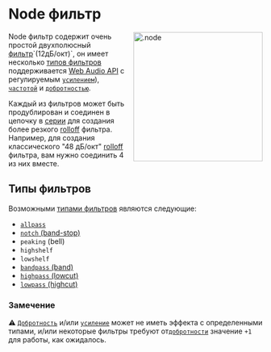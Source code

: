 # Node фильтр

<img align="right" style="margin-left: 8px;" src="https://cdn.discordapp.com/attachments/667464431562653706/1052202046369054720/filter_node.png" alt=".node" width="256"/>

Node фильтр содержит очень простой двухполюсный [фильтр](https://en.wikipedia.org/wiki/Filter_(signal_processing))`(12дБ/окт)`, он имеет несколько [типов фильтров](https://developer.mozilla.org/en-US/docs/Web/API/BiquadFilterNode/type) поддерживается [Web Audio API](https://developer.mozilla.org/en-US/docs/Web/API/Web_Audio_API) с регулируемым [`усилением`](https://ru.wikipedia.org/wiki/Коэффициент_передачи)), [`частотой`](https://ru.wikipedia.org/wiki/Частота) и [`добротностью`](https://ru.wikipedia.org/wiki/Добротность).

Каждый из фильтров может быть продублирован и соединен в цепочку в [серии](https://en.wikipedia.org/wiki/Daisy_chain_(electrical_engineering)) для создания более резкого [rolloff](https://en.wikipedia.org/wiki/Roll-off) фильтра. Например, для создания классического "48 дБ/окт" [rolloff](https://en.wikipedia.org/wiki/Roll-off) фильтра, вам нужно соединить 4 из них вместе.

## Типы фильтров

Возможными [типами фильтров](https://developer.mozilla.org/en-US/docs/Web/API/BiquadFilterNode/type) являются следующие: 

- [`allpass`](https://ru.wikipedia.org/wiki/Фазовый_фильтр)
- [`notch` (band-stop)](https://ru.wikipedia.org/wiki/Полосно-заграждающий_фильтр)
- `peaking` (bell)
- `highshelf`
- `lowshelf`
- [`bandpass` (band)](https://ru.wikipedia.org/wiki/Полосовой_фильтр)
- [`highpass` (lowcut)](https://ru.wikipedia.org/wiki/Фильтр_верхних_частот)
- [`lowpass` (highcut)](https://ru.wikipedia.org/wiki/Фильтр_нижних_частот)

### Замечение
⚠️ [`Добротность`](https://ru.wikipedia.org/wiki/Добротность) и/или [`усиление`](https://ru.wikipedia.org/wiki/Коэффициент_передачи) может не иметь эффекта с определенными типами, и/или некоторые фильтры требуют от[`добротности`](https://ru.wikipedia.org/wiki/Добротность) значение `+1` для работы, как ожидалось.
